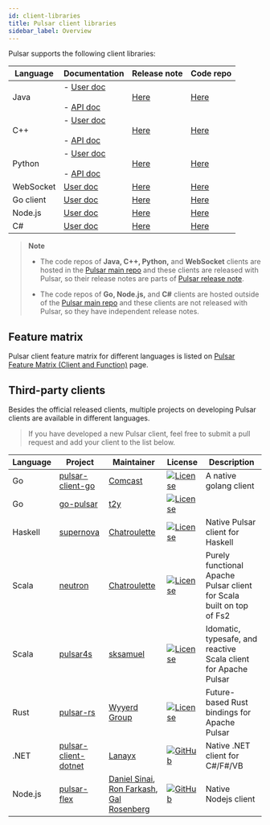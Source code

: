 ```yaml
---
id: client-libraries
title: Pulsar client libraries
sidebar_label: Overview
---
```


Pulsar supports the following client libraries:

|Language|Documentation|Release note|Code repo
|---|---|---|---
Java |- [User doc](client-libraries-java.md) <br /><br />- [API doc](https://pulsar.apache.org/api/client/)|[Here](https://pulsar.apache.org/release-notes/)|[Here](https://github.com/apache/pulsar/tree/master/pulsar-client) 
C++ | - [User doc](client-libraries-cpp.md) <br /><br />- [API doc](https://pulsar.apache.org/api/cpp/)|[Here](https://pulsar.apache.org/release-notes/)|[Here](https://github.com/apache/pulsar/tree/master/pulsar-client-cpp) 
Python | - [User doc](client-libraries-python.md) <br /><br />- [API doc](https://pulsar.apache.org/api/python/)|[Here](https://pulsar.apache.org/release-notes/)|[Here](https://github.com/apache/pulsar/tree/master/pulsar-client-cpp/python) 
WebSocket| [User doc](client-libraries-websocket.md) | [Here](https://pulsar.apache.org/release-notes/)|[Here](https://github.com/apache/pulsar/tree/master/pulsar-websocket) 
Go client|[User doc](client-libraries-go.md)|[Here](https://github.com/apache/pulsar-client-go/blob/master/CHANGELOG.md) |[Here](https://github.com/apache/pulsar-client-go) 
Node.js|[User doc](client-libraries-node.md)|[Here](https://github.com/apache/pulsar-client-node/releases) |[Here](https://github.com/apache/pulsar-client-node) 
C# |[User doc](client-libraries-dotnet.md)| [Here](https://github.com/apache/pulsar-dotpulsar/blob/master/CHANGELOG.md)|[Here](https://github.com/apache/pulsar-dotpulsar) 

> **Note**
> 
> - The code repos of **Java, C++, Python,** and **WebSocket** clients are hosted in the [Pulsar main repo](https://github.com/apache/pulsar) and these clients are released with Pulsar, so their release notes are parts of [Pulsar release note](https://pulsar.apache.org/release-notes/).
> 
> - The code repos of **Go, Node.js,** and **C#** clients are hosted outside of the [Pulsar main repo](https://github.com/apache/pulsar) and these clients are not released with Pulsar, so they have independent release notes.

## Feature matrix
Pulsar client feature matrix for different languages is listed on [Pulsar Feature Matrix (Client and Function)](https://docs.google.com/spreadsheets/d/1YHYTkIXR8-Ql103u-IMI18TXLlGStK8uJjDsOOA0T20/edit#gid=1784579914) page.

## Third-party clients

Besides the official released clients, multiple projects on developing Pulsar clients are available in different languages.

> If you have developed a new Pulsar client, feel free to submit a pull request and add your client to the list below.

| Language | Project | Maintainer | License | Description |
|----------|---------|------------|---------|-------------|
| Go | [pulsar-client-go](https://github.com/Comcast/pulsar-client-go) | [Comcast](https://github.com/Comcast) | [![License](https://img.shields.io/badge/License-Apache%202.0-blue.svg)](https://opensource.org/licenses/Apache-2.0) | A native golang client |
| Go | [go-pulsar](https://github.com/t2y/go-pulsar) | [t2y](https://github.com/t2y) | [![License](https://img.shields.io/badge/License-Apache%202.0-blue.svg)](https://opensource.org/licenses/Apache-2.0) | 
| Haskell | [supernova](https://github.com/cr-org/supernova) | [Chatroulette](https://github.com/cr-org) | [![License](https://img.shields.io/badge/License-Apache%202.0-blue.svg)](https://opensource.org/licenses/Apache-2.0) | Native Pulsar client for Haskell | 
| Scala | [neutron](https://github.com/cr-org/neutron) | [Chatroulette](https://github.com/cr-org) | [![License](https://img.shields.io/badge/License-Apache%202.0-blue.svg)](https://opensource.org/licenses/Apache-2.0) | Purely functional Apache Pulsar client for Scala built on top of Fs2 |
| Scala | [pulsar4s](https://github.com/sksamuel/pulsar4s) | [sksamuel](https://github.com/sksamuel) | [![License](https://img.shields.io/badge/License-Apache%202.0-blue.svg)](https://opensource.org/licenses/Apache-2.0) | Idomatic, typesafe, and reactive Scala client for Apache Pulsar |
| Rust | [pulsar-rs](https://github.com/wyyerd/pulsar-rs) | [Wyyerd Group](https://github.com/wyyerd) | [![License](https://img.shields.io/badge/License-Apache%202.0-blue.svg)](https://opensource.org/licenses/Apache-2.0) | Future-based Rust bindings for Apache Pulsar |
| .NET | [pulsar-client-dotnet](https://github.com/fsharplang-ru/pulsar-client-dotnet) | [Lanayx](https://github.com/Lanayx) | [![GitHub](https://img.shields.io/badge/license-MIT-green.svg)](https://opensource.org/licenses/MIT) | Native .NET client for C#/F#/VB |
| Node.js | [pulsar-flex](https://github.com/ayeo-flex-org/pulsar-flex) | [Daniel Sinai](https://github.com/danielsinai), [Ron Farkash](https://github.com/ronfarkash), [Gal Rosenberg](https://github.com/galrose)| [![GitHub](https://img.shields.io/badge/license-MIT-green.svg)](https://opensource.org/licenses/MIT) | Native Nodejs client |
